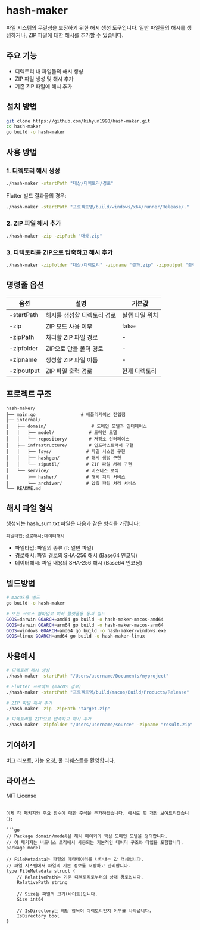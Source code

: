 # hash-maker

파일 시스템의 무결성을 보장하기 위한 해시 생성 도구입니다. 일반 파일들의 해시를 생성하거나, ZIP 파일에 대한 해시를 추가할 수 있습니다.

## 주요 기능

- 디렉토리 내 파일들의 해시 생성
- ZIP 파일 생성 및 해시 추가
- 기존 ZIP 파일에 해시 추가

## 설치 방법

```bash
git clone https://github.com/kihyun1998/hash-maker.git
cd hash-maker
go build -o hash-maker
```

## 사용 방법

### 1. 디렉토리 해시 생성
```bash
./hash-maker -startPath "대상/디렉토리/경로"
```

Flutter 빌드 결과물의 경우:
```bash
./hash-maker -startPath "프로젝트명/build/windows/x64/runner/Release/."
```

### 2. ZIP 파일 해시 추가
```bash
./hash-maker -zip -zipPath "대상.zip"
```

### 3. 디렉토리를 ZIP으로 압축하고 해시 추가
```bash
./hash-maker -zipfolder "대상/디렉토리" -zipname "결과.zip" -zipoutput "출력/경로"
```

## 명령줄 옵션

| 옵션 | 설명 | 기본값 |
|------|------|--------|
| -startPath | 해시를 생성할 디렉토리 경로 | 실행 파일 위치 |
| -zip | ZIP 모드 사용 여부 | false |
| -zipPath | 처리할 ZIP 파일 경로 | - |
| -zipfolder | ZIP으로 만들 폴더 경로 | - |
| -zipname | 생성할 ZIP 파일 이름 | - |
| -zipoutput | ZIP 파일 출력 경로 | 현재 디렉토리 |

## 프로젝트 구조

```
hash-maker/
├── main.go                 # 애플리케이션 진입점
├── internal/
│   ├── domain/                 # 도메인 모델과 인터페이스
│   │   ├── model/             # 도메인 모델
│   │   └── repository/        # 저장소 인터페이스
│   ├── infrastructure/        # 인프라스트럭처 구현
│   │   ├── fsys/             # 파일 시스템 구현
│   │   ├── hashgen/          # 해시 생성 구현
│   │   └── ziputil/          # ZIP 파일 처리 구현
│   └── service/              # 비즈니스 로직
│       ├── hasher/           # 해시 처리 서비스
│       └── archiver/         # 압축 파일 처리 서비스
└── README.md
```

## 해시 파일 형식

생성되는 hash_sum.txt 파일은 다음과 같은 형식을 가집니다:
```
파일타입;경로해시;데이터해시
```

- 파일타입: 파일의 종류 (f: 일반 파일)
- 경로해시: 파일 경로의 SHA-256 해시 (Base64 인코딩)
- 데이터해시: 파일 내용의 SHA-256 해시 (Base64 인코딩)

## 빌드방법

```bash
# macOS용 빌드
go build -o hash-maker

# 또는 크로스 컴파일로 여러 플랫폼용 동시 빌드
GOOS=darwin GOARCH=amd64 go build -o hash-maker-macos-amd64
GOOS=darwin GOARCH=arm64 go build -o hash-maker-macos-arm64
GOOS=windows GOARCH=amd64 go build -o hash-maker-windows.exe
GOOS=linux GOARCH=amd64 go build -o hash-maker-linux
```

## 사용예시

```bash
# 디렉토리 해시 생성
./hash-maker -startPath "/Users/username/Documents/myproject"

# Flutter 프로젝트 (macOS 경로)
./hash-maker -startPath "프로젝트명/build/macos/Build/Products/Release"

# ZIP 파일 해시 추가
./hash-maker -zip -zipPath "target.zip"

# 디렉토리를 ZIP으로 압축하고 해시 추가
./hash-maker -zipfolder "/Users/username/source" -zipname "result.zip" -zipoutput "/Users/username/output"
```

## 기여하기

버그 리포트, 기능 요청, 풀 리퀘스트를 환영합니다.

## 라이선스

MIT License
```

이제 각 패키지와 주요 함수에 대한 주석을 추가하겠습니다. 예시로 몇 개만 보여드리겠습니다:

```go
// Package domain/model은 해시 메이커의 핵심 도메인 모델을 정의합니다.
// 이 패키지는 비즈니스 로직에서 사용되는 기본적인 데이터 구조와 타입을 포함합니다.
package model

// FileMetadata는 파일의 메타데이터를 나타내는 값 객체입니다.
// 파일 시스템에서 파일의 기본 정보를 저장하고 관리합니다.
type FileMetadata struct {
    // RelativePath는 기준 디렉토리로부터의 상대 경로입니다.
    RelativePath string

    // Size는 파일의 크기(바이트)입니다.
    Size int64

    // IsDirectory는 해당 항목이 디렉토리인지 여부를 나타냅니다.
    IsDirectory bool
}
```

